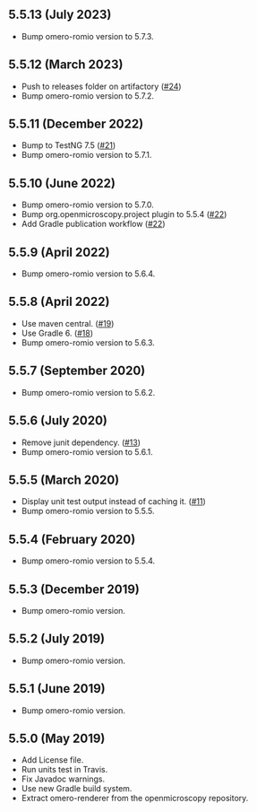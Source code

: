 5.5.13 (July 2023)
------------------

- Bump omero-romio version to 5.7.3.

5.5.12 (March 2023)
-------------------

- Push to releases folder on artifactory ([#24](https://github.com/ome/omero-renderer/pull/24))
- Bump omero-romio version to 5.7.2.

5.5.11 (December 2022)
----------------------

- Bump to TestNG 7.5 ([#21](https://github.com/ome/omero-renderer/pull/21))
- Bump omero-romio version to 5.7.1.

5.5.10 (June 2022)
------------------

- Bump omero-romio version to 5.7.0.
- Bump org.openmicroscopy.project plugin to 5.5.4 ([#22](https://github.com/ome/omero-renderer/pull/22))
- Add Gradle publication workflow ([#22](https://github.com/ome/omero-renderer/pull/22))

5.5.9 (April 2022)
------------------

- Bump omero-romio version to 5.6.4.

5.5.8 (April 2022)
------------------

- Use maven central. ([#19](https://github.com/ome/omero-renderer/pull/19))
- Use Gradle 6. ([#18](https://github.com/ome/omero-renderer/pull/18))
- Bump omero-romio version to 5.6.3.

5.5.7 (September 2020)
----------------------

- Bump omero-romio version to 5.6.2.

5.5.6 (July 2020)
------------------

- Remove junit dependency. ([#13](https://github.com/ome/omero-renderer/pull/13))
- Bump omero-romio version to 5.6.1.

5.5.5 (March 2020)
------------------

- Display unit test output instead of caching it.
  ([#11](https://github.com/ome/omero-renderer/pull/11))
- Bump omero-romio version to 5.5.5.

5.5.4 (February 2020)
---------------------

- Bump omero-romio version to 5.5.4.

5.5.3 (December 2019)
---------------------

- Bump omero-romio version.

5.5.2 (July 2019)
-----------------

- Bump omero-romio version.

5.5.1 (June 2019)
-----------------

- Bump omero-romio version.

5.5.0 (May 2019)
----------------

- Add License file.
- Run units test in Travis.
- Fix Javadoc warnings.
- Use new Gradle build system.
- Extract omero-renderer from the openmicroscopy repository.
